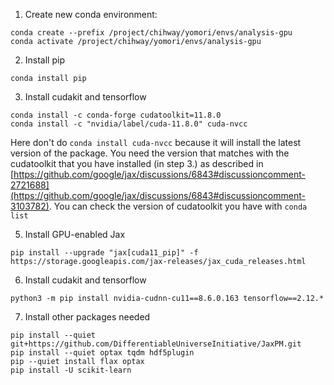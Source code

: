 1. Create new conda environment:
```
conda create --prefix /project/chihway/yomori/envs/analysis-gpu
conda activate /project/chihway/yomori/envs/analysis-gpu
```
2. Install pip
```
conda install pip
```

3. Install cudakit and tensorflow
```
conda install -c conda-forge cudatoolkit=11.8.0
conda install -c "nvidia/label/cuda-11.8.0" cuda-nvcc
```

Here don't do ```conda install cuda-nvcc``` because it will install the latest version of the package. You need the version that matches with the cudatoolkit that you have installed (in step 3.) as described in [https://github.com/google/jax/discussions/6843#discussioncomment-2721688](https://github.com/google/jax/discussions/6843#discussioncomment-3103782). You can check the version of cudatoolkit you have with ```conda list```

5. Install GPU-enabled Jax
```
pip install --upgrade "jax[cuda11_pip]" -f https://storage.googleapis.com/jax-releases/jax_cuda_releases.html
```

6. Install cudakit and tensorflow
```
python3 -m pip install nvidia-cudnn-cu11==8.6.0.163 tensorflow==2.12.*
```

7. Install other packages needed
```
pip install --quiet git+https://github.com/DifferentiableUniverseInitiative/JaxPM.git
pip install --quiet optax tqdm hdf5plugin
pip --quiet install flax optax
pip install -U scikit-learn
```
